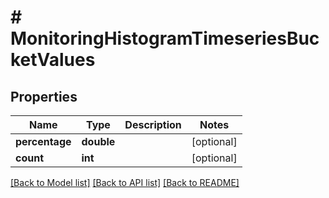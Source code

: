 # # MonitoringHistogramTimeseriesBucketValues

## Properties

Name | Type | Description | Notes
------------ | ------------- | ------------- | -------------
**percentage** | **double** |  | [optional]
**count** | **int** |  | [optional]

[[Back to Model list]](../../README.md#models) [[Back to API list]](../../README.md#endpoints) [[Back to README]](../../README.md)
